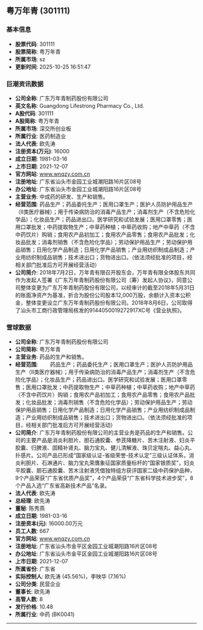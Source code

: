 ## 粤万年青 (301111)

### 基本信息

- **股票代码**: 301111
- **股票简称**: 粤万年青
- **所属市场**: sz
- **更新时间**: 2025-10-25 16:51:47

### 巨潮资讯数据

- **公司全称**: 广东万年青制药股份有限公司
- **英文名称**: Guangdong Lifestrong Pharmacy Co., Ltd.
- **A股代码**: 301111
- **A股简称**: 粤万年青
- **所属市场**: 深交所创业板
- **所属行业**: 医药制造业
- **法人代表**: 欧先涛
- **注册资本(万元)**: 16000
- **成立日期**: 1981-03-16
- **上市日期**: 2021-12-07
- **官方网站**: www.wnqzy.com.cn
- **注册地址**: 广东省汕头市金园工业城潮阳路16片区08号
- **办公地址**: 广东省汕头市金园工业城潮阳路16片区08号
- **主营业务**: 中成药的研发、生产和销售。
- **经营范围**: 药品生产；药品委托生产；医用口罩生产；医护人员防护用品生产（Ⅱ类医疗器械）；用于传染病防治的消毒产品生产；消毒剂生产（不含危险化学品）；化妆品生产；药品进出口。医学研究和试验发展；医用口罩零售；医用口罩批发；中药提取物生产；中草药种植；中草药收购；地产中草药（不含中药饮片）购销；食用农产品初加工；食用农产品零售；食用农产品批发；化妆品批发；消毒剂销售（不含危险化学品）；劳动保护用品生产；劳动保护用品销售；日用化学产品制造；日用化学产品销售；产业用纺织制成品制造；产业用纺织制成品销售；技术进出口；货物进出口。（依法须经批准的项目，经相关部门批准后方可开展经营活动）
- **公司简介**: 2018年7月2日，万年青有限召开股东会，万年青有限全体股东共同作为发起人签署《广东万年青制药股份有限公司（筹）发起人协议》，同意公司整体变更为广东万年青制药股份有限公司，以经审计的截至2018年5月31日的账面净资产为基准，折合为股份公司股本12,000万股，余额计入资本公积金，整体变更设立广东万年青制药股份有限公司。2018年8月6日，公司取得了汕头市工商行政管理局核发的9144050019272917XC号《营业执照》。

### 雪球数据

- **公司全称**: 广东万年青制药股份有限公司
- **公司简称**: 粤万年青
- **主营业务**: 药品的生产和销售。
- **经营范围**: 　　药品生产；药品委托生产；医用口罩生产；医护人员防护用品生产（Ⅱ类医疗器械）；用于传染病防治的消毒产品生产；消毒剂生产（不含危险化学品）；化妆品生产；药品进出口。医学研究和试验发展；医用口罩零售；医用口罩批发；中药提取物生产；中草药种植；中草药收购；地产中草药（不含中药饮片）购销；食用农产品初加工；食用农产品零售；食用农产品批发；化妆品批发；消毒剂销售（不含危险化学品）；劳动保护用品生产；劳动保护用品销售；日用化学产品制造；日用化学产品销售；产业用纺织制成品制造；产业用纺织制成品销售；技术进出口；货物进出口。（依法须经批准的项目，经相关部门批准后方可开展经营活动）
- **公司简介**: 广东万年青制药股份有限公司的主营业务是药品的生产和销售。公司的主要产品是消炎利胆片、胆石通胶囊、参芪降糖片、苦木注射液、妇炎平胶囊、归脾液、固精补肾丸、脑力宝丸、健儿清解液、珠贝定喘丸、益心丸、扑感片。公司产品已形成“国家级认证-省级荣誉-技术认定”三级认证体系，消炎利胆片、石淋通片、脑力宝丸荣膺象征国家质量标杆的“国家银质奖”，妇炎平胶囊、胆石通胶囊、苦木注射液凭借独特组方获评国家二级中药保护品种，9个产品荣获“广东省优质产品奖”，4个产品荣获“广东省科学技术进步奖”，8个产品入选“广东省高新技术产品”名录。
- **法人代表**: 欧先涛
- **总经理**: 欧先涛
- **董秘**: 陈秀燕
- **成立日期**: 1981-03-16
- **注册资本(元)**: 16000.00万元
- **员工人数**: 667
- **官方网站**: www.wnqzy.com.cn
- **注册地址**: 广东省汕头市金平区金园工业城潮阳路16片区08号
- **办公地址**: 广东省汕头市金平区金园工业城潮阳路16片区08号
- **上市日期**: 2021-12-07
- **所属省份**: 广东省
- **实际控制人**: 欧先涛 (45.56%)，李映华 (7.16%)
- **公司分类**: 民营企业
- **董事长**: 欧先涛
- **高管人数**: 8
- **发行价格**: 10.48
- **所属行业**: 中药 (BK0041)

---